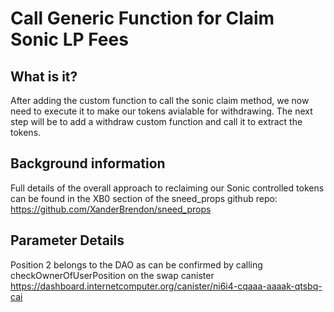 # Call Generic Function for Claim Sonic LP Fees

## What is it?
After adding the custom function to call the sonic claim method, we now need to execute it to make our tokens avialable for withdrawing. The next step will be to add a withdraw custom function and call it to extract the tokens.

## Background information
Full details of the overall approach to reclaiming our Sonic controlled tokens can be found in the XB0 section of the sneed_props github repo: https://github.com/XanderBrendon/sneed_props

## Parameter Details
Position 2 belongs to the DAO as can be confirmed by calling checkOwnerOfUserPosition on the swap canister https://dashboard.internetcomputer.org/canister/ni6i4-cqaaa-aaaak-qtsbq-cai